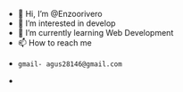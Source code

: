 - 👋 Hi, I’m @Enzoorivero
- 👀 I’m interested in develop
- 🌱 I’m currently learning Web Development
- 📫 How to reach me 
-     gmail- agus28146@gmail.com
-   

<!---
Enzoorivero/Enzoorivero is a ✨ special ✨ repository because its `README.md` (this file) appears on your GitHub profile.
You can click the Preview link to take a look at your changes.
--->
